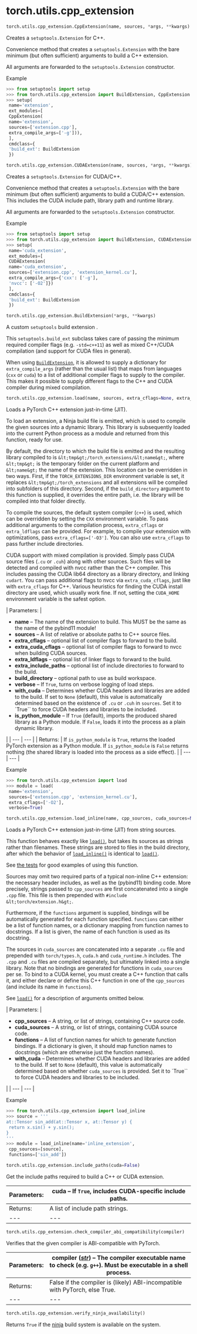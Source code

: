 

# torch.utils.cpp_extension

```py
torch.utils.cpp_extension.CppExtension(name, sources, *args, **kwargs)
```

Creates a `setuptools.Extension` for C++.

Convenience method that creates a `setuptools.Extension` with the bare minimum (but often sufficient) arguments to build a C++ extension.

All arguments are forwarded to the `setuptools.Extension` constructor.

Example

```py
>>> from setuptools import setup
>>> from torch.utils.cpp_extension import BuildExtension, CppExtension
>>> setup(
 name='extension',
 ext_modules=[
 CppExtension(
 name='extension',
 sources=['extension.cpp'],
 extra_compile_args=['-g'])),
 ],
 cmdclass={
 'build_ext': BuildExtension
 })

```

```py
torch.utils.cpp_extension.CUDAExtension(name, sources, *args, **kwargs)
```

Creates a `setuptools.Extension` for CUDA/C++.

Convenience method that creates a `setuptools.Extension` with the bare minimum (but often sufficient) arguments to build a CUDA/C++ extension. This includes the CUDA include path, library path and runtime library.

All arguments are forwarded to the `setuptools.Extension` constructor.

Example

```py
>>> from setuptools import setup
>>> from torch.utils.cpp_extension import BuildExtension, CUDAExtension
>>> setup(
 name='cuda_extension',
 ext_modules=[
 CUDAExtension(
 name='cuda_extension',
 sources=['extension.cpp', 'extension_kernel.cu'],
 extra_compile_args={'cxx': ['-g'],
 'nvcc': ['-O2']})
 ],
 cmdclass={
 'build_ext': BuildExtension
 })

```

```py
torch.utils.cpp_extension.BuildExtension(*args, **kwargs)
```

A custom `setuptools` build extension .

This `setuptools.build_ext` subclass takes care of passing the minimum required compiler flags (e.g. `-std=c++11`) as well as mixed C++/CUDA compilation (and support for CUDA files in general).

When using [`BuildExtension`](#torch.utils.cpp_extension.BuildExtension "torch.utils.cpp_extension.BuildExtension"), it is allowed to supply a dictionary for `extra_compile_args` (rather than the usual list) that maps from languages (`cxx` or `cuda`) to a list of additional compiler flags to supply to the compiler. This makes it possible to supply different flags to the C++ and CUDA compiler during mixed compilation.

```py
torch.utils.cpp_extension.load(name, sources, extra_cflags=None, extra_cuda_cflags=None, extra_ldflags=None, extra_include_paths=None, build_directory=None, verbose=False, with_cuda=None, is_python_module=True)
```

Loads a PyTorch C++ extension just-in-time (JIT).

To load an extension, a Ninja build file is emitted, which is used to compile the given sources into a dynamic library. This library is subsequently loaded into the current Python process as a module and returned from this function, ready for use.

By default, the directory to which the build file is emitted and the resulting library compiled to is `&lt;tmp&gt;/torch_extensions/&lt;name&gt;`, where `&lt;tmp&gt;` is the temporary folder on the current platform and `&lt;name&gt;` the name of the extension. This location can be overridden in two ways. First, if the `TORCH_EXTENSIONS_DIR` environment variable is set, it replaces `&lt;tmp&gt;/torch_extensions` and all extensions will be compiled into subfolders of this directory. Second, if the `build_directory` argument to this function is supplied, it overrides the entire path, i.e. the library will be compiled into that folder directly.

To compile the sources, the default system compiler (`c++`) is used, which can be overridden by setting the `CXX` environment variable. To pass additional arguments to the compilation process, `extra_cflags` or `extra_ldflags` can be provided. For example, to compile your extension with optimizations, pass `extra_cflags=['-O3']`. You can also use `extra_cflags` to pass further include directories.

CUDA support with mixed compilation is provided. Simply pass CUDA source files (`.cu` or `.cuh`) along with other sources. Such files will be detected and compiled with nvcc rather than the C++ compiler. This includes passing the CUDA lib64 directory as a library directory, and linking `cudart`. You can pass additional flags to nvcc via `extra_cuda_cflags`, just like with `extra_cflags` for C++. Various heuristics for finding the CUDA install directory are used, which usually work fine. If not, setting the `CUDA_HOME` environment variable is the safest option.

| Parameters: | 

*   **name** – The name of the extension to build. This MUST be the same as the name of the pybind11 module!
*   **sources** – A list of relative or absolute paths to C++ source files.
*   **extra_cflags** – optional list of compiler flags to forward to the build.
*   **extra_cuda_cflags** – optional list of compiler flags to forward to nvcc when building CUDA sources.
*   **extra_ldflags** – optional list of linker flags to forward to the build.
*   **extra_include_paths** – optional list of include directories to forward to the build.
*   **build_directory** – optional path to use as build workspace.
*   **verbose** – If `True`, turns on verbose logging of load steps.
*   **with_cuda** – Determines whether CUDA headers and libraries are added to the build. If set to `None` (default), this value is automatically determined based on the existence of `.cu` or `.cuh` in `sources`. Set it to `True`` to force CUDA headers and libraries to be included.
*   **is_python_module** – If `True` (default), imports the produced shared library as a Python module. If `False`, loads it into the process as a plain dynamic library.

 |
| --- | --- |
| Returns: | If `is_python_module` is `True`, returns the loaded PyTorch extension as a Python module. If `is_python_module` is `False` returns nothing (the shared library is loaded into the process as a side effect). |
| --- | --- |

Example

```py
>>> from torch.utils.cpp_extension import load
>>> module = load(
 name='extension',
 sources=['extension.cpp', 'extension_kernel.cu'],
 extra_cflags=['-O2'],
 verbose=True)

```

```py
torch.utils.cpp_extension.load_inline(name, cpp_sources, cuda_sources=None, functions=None, extra_cflags=None, extra_cuda_cflags=None, extra_ldflags=None, extra_include_paths=None, build_directory=None, verbose=False, with_cuda=None, is_python_module=True)
```

Loads a PyTorch C++ extension just-in-time (JIT) from string sources.

This function behaves exactly like [`load()`](#torch.utils.cpp_extension.load "torch.utils.cpp_extension.load"), but takes its sources as strings rather than filenames. These strings are stored to files in the build directory, after which the behavior of [`load_inline()`](#torch.utils.cpp_extension.load_inline "torch.utils.cpp_extension.load_inline") is identical to [`load()`](#torch.utils.cpp_extension.load "torch.utils.cpp_extension.load").

See [the tests](https://github.com/pytorch/pytorch/blob/master/test/test_cpp_extensions.py) for good examples of using this function.

Sources may omit two required parts of a typical non-inline C++ extension: the necessary header includes, as well as the (pybind11) binding code. More precisely, strings passed to `cpp_sources` are first concatenated into a single `.cpp` file. This file is then prepended with `#include &lt;torch/extension.h&gt;`.

Furthermore, if the `functions` argument is supplied, bindings will be automatically generated for each function specified. `functions` can either be a list of function names, or a dictionary mapping from function names to docstrings. If a list is given, the name of each function is used as its docstring.

The sources in `cuda_sources` are concatenated into a separate `.cu` file and prepended with `torch/types.h`, `cuda.h` and `cuda_runtime.h` includes. The `.cpp` and `.cu` files are compiled separately, but ultimately linked into a single library. Note that no bindings are generated for functions in `cuda_sources` per se. To bind to a CUDA kernel, you must create a C++ function that calls it, and either declare or define this C++ function in one of the `cpp_sources` (and include its name in `functions`).

See [`load()`](#torch.utils.cpp_extension.load "torch.utils.cpp_extension.load") for a description of arguments omitted below.

| Parameters: | 

*   **cpp_sources** – A string, or list of strings, containing C++ source code.
*   **cuda_sources** – A string, or list of strings, containing CUDA source code.
*   **functions** – A list of function names for which to generate function bindings. If a dictionary is given, it should map function names to docstrings (which are otherwise just the function names).
*   **with_cuda** – Determines whether CUDA headers and libraries are added to the build. If set to `None` (default), this value is automatically determined based on whether `cuda_sources` is provided. Set it to `True`` to force CUDA headers and libraries to be included.

 |
| --- | --- |

Example

```py
>>> from torch.utils.cpp_extension import load_inline
>>> source = '''
at::Tensor sin_add(at::Tensor x, at::Tensor y) {
 return x.sin() + y.sin();
}
'''
>>> module = load_inline(name='inline_extension',
 cpp_sources=[source],
 functions=['sin_add'])

```

```py
torch.utils.cpp_extension.include_paths(cuda=False)
```

Get the include paths required to build a C++ or CUDA extension.

| Parameters: | **cuda** – If `True`, includes CUDA-specific include paths. |
| --- | --- |
| Returns: | A list of include path strings. |
| --- | --- |

```py
torch.utils.cpp_extension.check_compiler_abi_compatibility(compiler)
```

Verifies that the given compiler is ABI-compatible with PyTorch.

| Parameters: | **compiler** ([_str_](https://docs.python.org/3/library/stdtypes.html#str "(in Python v3.7)")) – The compiler executable name to check (e.g. `g++`). Must be executable in a shell process. |
| --- | --- |
| Returns: | False if the compiler is (likely) ABI-incompatible with PyTorch, else True. |
| --- | --- |

```py
torch.utils.cpp_extension.verify_ninja_availability()
```

Returns `True` if the [ninja](https://ninja-build.org/) build system is available on the system.


